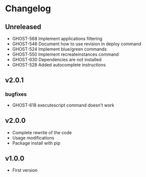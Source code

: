 # Changelog

## Unreleased
* GHOST-568 Implement applications filtering
* GHOST-546 Document how to use revision in deploy command
* GHOST-524 Implement blue/green commands
* GHOST-550 Implement recreateinstances command
* GHOST-630 Dependencies are not installed
* GHOST-528 Added autocomplete instructions

## v2.0.1
### bugfixes
* GHOST-618 executescript command doesn't work

## v2.0.0
* Complete rewrite of the code
* Usage modifications
* Package install with pip

## v1.0.0
* First version
